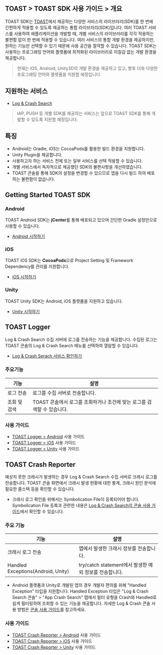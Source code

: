 ## TOAST > TOAST SDK 사용 가이드 > 개요

TOAST SDK는 [TOAST](https://toast.com/)에서 제공하는 다양한 서비스의 라이브러리(SDK)를 한 번에 간편하게 적용할 수 있도록 제공하는 통합 라이브러리(SDK)입니다. 여러 TOAST 서비스를 사용하여 애플리케이션을 개발할 때, 개별 서비스의 라이브러리를 각각 적용하는 불편함 없이 한 번에 적용할 수 있습니다.
여러 서비스의 통합 개발 환경을 제공하지만, 원하는 기능만 선택할 수 있기 때문에 사용 공간을 절약할 수 있습니다. TOAST SDK는 사용하는 프로그래밍 언어와 플랫폼에 최적화된 라이브러리로 이질감 없는 개발 환경을 제공합니다.

> 현재는 iOS, Android, Unity3D의 개발 환경을 제공하고 있고, 향후 더욱 다양한 프로그래밍 언어와 플랫폼을 지원할 예정입니다.

## 지원하는 서비스

* [Log & Crash Search](https://toast.com/service/analytics/log_crash_search)

> IAP, PUSH 등 개별 SDK를 제공하는 서비스는 앞으로 TOAST SDK를 통해 개발할 수 있도록 지원할 예정입니다.

## 특징

* Android는 Gradle, iOS는 CocoaPods를 활용한 빌드 환경을 지원합니다.
* Unity Plugin을 제공합니다.
* 사용하고자 하는 서비스 전체 또는 일부 서비스를 선택 적용할 수 있습니다.
* 개별 서비스에서 독자적으로 제공했던 SDK의 불편사항을 개선하였습니다.
* TOAST 콘솔을 통해 SDK의 설정을 변경할 수 있으므로 앱을 다시 빌드 하여 배포하는 불편함이 없습니다.

## Getting Started TOAST SDK

### Android

TOAST Android SDK는 **jCenter**를 통해 배포되고 있으며 간단한 Gradle 설정만으로 사용할 수 있습니다.

* [Android 시작하기](./getting-started-android)

### iOS

TOAST iOS SDK는 **CocoaPods**으로 Project Setting 및 Framework Dependency를 관리를 지원합니다.

* [iOS 시작하기](./getting-started-ios)

### Unity

TOAST Unity SDK는 Android, iOS 플랫폼을 지원하고 있습니다.

* [Unity 시작하기](./getting-started-unity)

## TOAST Logger

Log & Crash Search 수집 서버에 로그를 전송하는 기능을 제공합니다.
수집된 로그는 TOAST 콘솔의 Log & Crash Search 메뉴를 선택하여 열람할 수 있습니다.

* [Log & Crash Serach 서비스 확인하기](https://toast.com/service/analytics/log_crash_search)

### 주요기능

| 기능 | 설명 |
| -- | -- |
| 로그 전송 | 로그를 수집 서버로 전송합니다. |
| 조회 및 검색 | TOAST 콘솔에서 로그를 조회하거나 조건에 맞는 로그를 검색할 수 있습니다. |

### 사용 가이드

* [TOAST Logger > Android](./log-collector-android) 사용 가이드
* [TOAST Logger > iOS](./log-collector-ios) 사용 가이드
* [TOAST Logger > Unity](./log-collector-unity) 사용 가이드

## TOAST Crash Reporter

예상치 못한 크래시가 발생하는 경우 Log & Crash Search 수집 서버로 크래시 로그를 전송합니다.
TOAST 콘솔 화면에서 크래시 발생 현황에 대한 통계, 크래시 원인 분석에 필요한 콜스택 등을 확인할 수 있습니다. 

* 크래시 로그 확인을 위해서는 Symbolication File이 등록되어야 합니다.
Symbolication File 등록과 관련한 내용은 [Log & Crash Search의 콘솔 사용 가이드](http://docs.toast.com/ko/Analytics/Log%20&%20Crash%20Search/ko/console-guide/)에서 확인할 수 있습니다.

### 주요 기능

| 기능 | 설명 |
| -- | -- |
| 크래시 로그 전송| 앱에서 발생한 크래시 정보를 전송합니다. |
| Handled Exceptions(Android, Unity) | try/catch statement에서 발생한 예외 정보를 전송합니다. |

* Android 플랫폼과 Unity로 개발된 앱의 경우 개발자 편의를 위해 "Handled Exception" 타입을 지원합니다.
Handled Exception 타입은 "Log & Crash Search 콘솔" > "App Crash Search" 탭에서 필터 유형을 Crash와 Handled로 쉽게 필터링하여 조회할 수 있는 기능을 제공합니다.
자세한 Log & Crash 콘솔 사용 방법은 [콘솔 사용 가이드](http://docs.toast.com/ko/Analytics/Log%20&%20Crash%20Search/ko/console-guide/)를 참고하세요.

### 사용 가이드

* [TOAST Crash Reporter > Android](./crash-reporter-android) 사용 가이드
* [TOAST Crash Reporter > iOS](./crash-reporter-ios) 사용 가이드
* [TOAST Crash Reporter > Unity](./crash-reporter-unity) 사용 가이드

